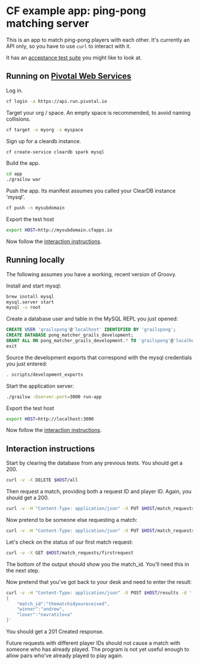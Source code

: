 # CF example app: ping-pong matching server

This is an app to match ping-pong players with each other. It's currently an
API only, so you have to use `curl` to interact with it.

It has an [acceptance test suite][acceptance-test] you might like to look at.

## Running on [Pivotal Web Services][pws]

Log in.

```bash
cf login -a https://api.run.pivotal.io
```

Target your org / space. An empty space is recommended, to avoid naming collisions.

```bash
cf target -o myorg -s myspace
```

Sign up for a cleardb instance.

```bash
cf create-service cleardb spark mysql
```

Build the app.

```bash
cd app
./grailsw war
```

Push the app. Its manifest assumes you called your ClearDB instance 'mysql'.

```bash
cf push -n mysubdomain
```

Export the test host

```bash
export HOST=http://mysubdomain.cfapps.io
```

Now follow the [interaction instructions](#interaction-instructions).

## Running locally

The following assumes you have a working, recent version of Groovy.

Install and start mysql:

```bash
brew install mysql
mysql.server start
mysql -u root
```

Create a database user and table in the MySQL REPL you just opened:

```sql
CREATE USER 'grailspong'@'localhost' IDENTIFIED BY 'grailspong';
CREATE DATABASE pong_matcher_grails_development;
GRANT ALL ON pong_matcher_grails_development.* TO 'grailspong'@'localhost';
exit
```

Source the development exports that correspond with the mysql credentials you just entered:

```bash
. scripts/development_exports
```

Start the application server:

```bash
./grailsw -Dserver.port=3000 run-app
```

Export the test host

```bash
export HOST=http://localhost:3000
```

Now follow the [interaction instructions](#interaction-instructions).

## Interaction instructions

Start by clearing the database from any previous tests.
You should get a 200.

```bash
curl -v -X DELETE $HOST/all
```

Then request a match, providing both a request ID and player ID. Again, you
should get a 200.

```bash
curl -v -H "Content-Type: application/json" -X PUT $HOST/match_requests/firstrequest -d '{"player": "andrew"}'
```

Now pretend to be someone else requesting a match:

```bash
curl -v -H "Content-Type: application/json" -X PUT $HOST/match_requests/secondrequest -d '{"player": "navratilova"}'
```

Let's check on the status of our first match request:

```bash
curl -v -X GET $HOST/match_requests/firstrequest
```

The bottom of the output should show you the match_id. You'll need this in the
next step.

Now pretend that you've got back to your desk and need to enter the result:

```bash
curl -v -H "Content-Type: application/json" -X POST $HOST/results -d '
{
    "match_id":"thematchidyoureceived",
    "winner":"andrew",
    "loser":"navratilova"
}'
```

You should get a 201 Created response.

Future requests with different player IDs should not cause a match with someone
who has already played. The program is not yet useful enough to
allow pairs who've already played to play again.

[acceptance-test]:https://github.com/camelpunch/pong_matcher_acceptance
[pws]:https://run.pivotal.io
